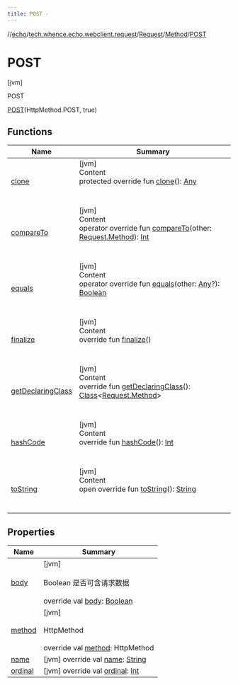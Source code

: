 ```yaml
---
title: POST -
---
```

//[echo](../../../../index.md)/[tech.whence.echo.webclient.request](../../../index.md)/[Request](../../index.md)/[Method](../index.md)/[POST](index.md)



# POST  
 [jvm] 

POST

[POST](index.md)(HttpMethod.POST, true)  
  
   


## Functions  
  
|  Name|  Summary| 
|---|---|
| [clone](../../../../tech.whence.echo.webclient.response/-response-mocker/-purpose/-p-a-r-s-e-d/index.md#kotlin/Enum/clone/#/PointingToDeclaration/)| [jvm]  <br>Content  <br>protected override fun [clone](../../../../tech.whence.echo.webclient.response/-response-mocker/-purpose/-p-a-r-s-e-d/index.md#kotlin/Enum/clone/#/PointingToDeclaration/)(): [Any](https://kotlinlang.org/api/latest/jvm/stdlib/kotlin/-any/index.html)  <br><br><br>
| [compareTo](../-o-p-t-i-o-n-s/index.md#kotlin/Enum/compareTo/#tech.whence.echo.webclient.request.Request.Method/PointingToDeclaration/)| [jvm]  <br>Content  <br>operator override fun [compareTo](../-o-p-t-i-o-n-s/index.md#kotlin/Enum/compareTo/#tech.whence.echo.webclient.request.Request.Method/PointingToDeclaration/)(other: [Request.Method](../index.md)): [Int](https://kotlinlang.org/api/latest/jvm/stdlib/kotlin/-int/index.html)  <br><br><br>
| [equals](../../../../tech.whence.echo.webclient.response/-response-mocker/-purpose/-p-a-r-s-e-d/index.md#kotlin/Enum/equals/#kotlin.Any?/PointingToDeclaration/)| [jvm]  <br>Content  <br>operator override fun [equals](../../../../tech.whence.echo.webclient.response/-response-mocker/-purpose/-p-a-r-s-e-d/index.md#kotlin/Enum/equals/#kotlin.Any?/PointingToDeclaration/)(other: [Any](https://kotlinlang.org/api/latest/jvm/stdlib/kotlin/-any/index.html)?): [Boolean](https://kotlinlang.org/api/latest/jvm/stdlib/kotlin/-boolean/index.html)  <br><br><br>
| [finalize](../../../../tech.whence.echo.webclient.response/-response-mocker/-purpose/-p-a-r-s-e-d/index.md#kotlin/Enum/finalize/#/PointingToDeclaration/)| [jvm]  <br>Content  <br>override fun [finalize](../../../../tech.whence.echo.webclient.response/-response-mocker/-purpose/-p-a-r-s-e-d/index.md#kotlin/Enum/finalize/#/PointingToDeclaration/)()  <br><br><br>
| [getDeclaringClass](../../../../tech.whence.echo.webclient.response/-response-mocker/-purpose/-p-a-r-s-e-d/index.md#kotlin/Enum/getDeclaringClass/#/PointingToDeclaration/)| [jvm]  <br>Content  <br>override fun [getDeclaringClass](../../../../tech.whence.echo.webclient.response/-response-mocker/-purpose/-p-a-r-s-e-d/index.md#kotlin/Enum/getDeclaringClass/#/PointingToDeclaration/)(): [Class](https://docs.oracle.com/javase/8/docs/api/java/lang/Class.html)<[Request.Method](../index.md)>  <br><br><br>
| [hashCode](../../../../tech.whence.echo.webclient.response/-response-mocker/-purpose/-p-a-r-s-e-d/index.md#kotlin/Enum/hashCode/#/PointingToDeclaration/)| [jvm]  <br>Content  <br>override fun [hashCode](../../../../tech.whence.echo.webclient.response/-response-mocker/-purpose/-p-a-r-s-e-d/index.md#kotlin/Enum/hashCode/#/PointingToDeclaration/)(): [Int](https://kotlinlang.org/api/latest/jvm/stdlib/kotlin/-int/index.html)  <br><br><br>
| [toString](../../../../tech.whence.echo.webclient.response/-response-mocker/-purpose/-p-a-r-s-e-d/index.md#kotlin/Enum/toString/#/PointingToDeclaration/)| [jvm]  <br>Content  <br>open override fun [toString](../../../../tech.whence.echo.webclient.response/-response-mocker/-purpose/-p-a-r-s-e-d/index.md#kotlin/Enum/toString/#/PointingToDeclaration/)(): [String](https://kotlinlang.org/api/latest/jvm/stdlib/kotlin/-string/index.html)  <br><br><br>


## Properties  
  
|  Name|  Summary| 
|---|---|
| [body](index.md#tech.whence.echo.webclient.request/Request.Method.POST/body/#/PointingToDeclaration/)|  [jvm] <br><br>Boolean 是否可含请求数据<br><br>override val [body](index.md#tech.whence.echo.webclient.request/Request.Method.POST/body/#/PointingToDeclaration/): [Boolean](https://kotlinlang.org/api/latest/jvm/stdlib/kotlin/-boolean/index.html)   <br>
| [method](index.md#tech.whence.echo.webclient.request/Request.Method.POST/method/#/PointingToDeclaration/)|  [jvm] <br><br>HttpMethod<br><br>override val [method](index.md#tech.whence.echo.webclient.request/Request.Method.POST/method/#/PointingToDeclaration/): HttpMethod   <br>
| [name](index.md#tech.whence.echo.webclient.request/Request.Method.POST/name/#/PointingToDeclaration/)|  [jvm] override val [name](index.md#tech.whence.echo.webclient.request/Request.Method.POST/name/#/PointingToDeclaration/): [String](https://kotlinlang.org/api/latest/jvm/stdlib/kotlin/-string/index.html)   <br>
| [ordinal](index.md#tech.whence.echo.webclient.request/Request.Method.POST/ordinal/#/PointingToDeclaration/)|  [jvm] override val [ordinal](index.md#tech.whence.echo.webclient.request/Request.Method.POST/ordinal/#/PointingToDeclaration/): [Int](https://kotlinlang.org/api/latest/jvm/stdlib/kotlin/-int/index.html)   <br>

